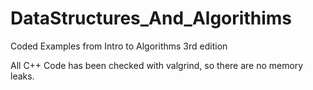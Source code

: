 # DataStructures_And_Algorithims
Coded Examples from Intro to Algorithms 3rd edition

All C++ Code has been checked with valgrind, so there are no memory leaks.
